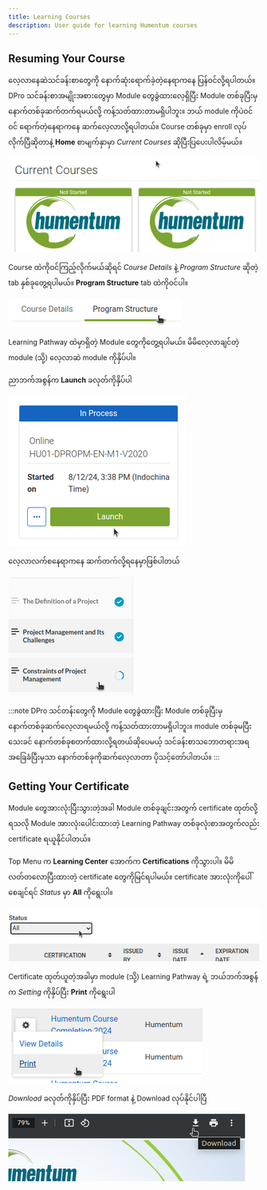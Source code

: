 ```yaml
---
title: Learning Courses
description: User guide for learning Humentum courses
---
```

## Resuming Your Course
လေ့လာနေဆဲသင်ခန်းစာတွေကို နောက်ဆုံးရောက်ခဲ့တဲ့နေရာကနေ ပြန်ဝင်လို့ရပါတယ်။ DPro သင်ခန်းစာအမျိုးအစားတွေမှာ Module တွေခွဲထားလေ့ရှိပြီး Module တစ်ခုပြီးမှနောက်တစ်ခုဆက်တက်ရမယ်လို့ ကန့်သတ်ထားတာမရှိပါဘူး။ ဘယ် module ကိုပဲဝင်ဝင် ရောက်တဲ့နေရာကနေ ဆက်လေ့လာလို့ရပါတယ်။ Course တစ်ခုမှာ enroll လုပ်လိုက်ပြီဆိုတာနဲ့ **Home** စာမျက်နှာမှာ *Current Courses* ဆိုပြီးပြပေးပါလိမ့်မယ်။

![Current Courses](../../../assets/humentum/current-courses.png)

Course ထဲကိုဝင်ကြည့်လိုက်မယ်ဆိုရင် *Course Details* နဲ့ *Program Structure* ဆိုတဲ့ tab နှစ်ခုတွေ့ရပါမယ်။ **Program Structure** tab ထဲကိုဝင်ပါ။

![Program Structure](../../../assets/humentum/program-structure.png)

Learning Pathway ထဲမှာရှိတဲ့ Module တွေကိုတွေ့ရပါမယ်။ မိမိလေ့လာချင်တဲ့ module (သို့) လေ့လာဆဲ module ကိုနှိပ်ပါ။

ညာဘက်အစွန်က **Launch** ခလုတ်ကိုနှိပ်ပါ

![Launch Module](../../../assets/humentum/launch-module.png)

လေ့လာလက်စနေရာကနေ ဆက်တက်လို့ရနေမှာဖြစ်ပါတယ်

![Resume Progress](../../../assets/humentum/resume-progress.png)

:::note
DPro သင်တန်းတွေကို Module တွေခွဲထားပြီး Module တစ်ခုပြီးမှ နောက်တစ်ခုဆက်လေ့လာရမယ်လို့ ကန့်သတ်ထားတာမရှိပါဘူး။ module တစ်ခုမပြီးသေးခင် နောက်တစ်ခုစတက်ထားလို့ရတယ်ဆိုပေမယ့် သင်ခန်းစာသဘောတရားအရ အခြေခံပြီးမှသာ နောက်တစ်ခုကိုဆက်လေ့လာတာ ပိုသင့်တော်ပါတယ်။
:::

## Getting Your Certificate
Module တွေအားလုံးပြီးသွားတဲ့အခါ Module တစ်ခုချင်းအတွက် certificate ထုတ်လို့ရသလို Module အားလုံးပေါင်းထားတဲ့ Learning Pathway တစ်ခုလုံးစာအတွက်လည်း certificate ရယူနိုင်ပါတယ်။

Top Menu က **Learning Center** အောက်က **Certifications** ကိုသွားပါ။ မိမိလတ်တလောပြီးထားတဲ့ certificate တွေကိုမြင်ရပါမယ်။ certificate အားလုံးကိုပေါ်စေချင်ရင် *Status* မှာ **All** ကိုရွေးပါ။

![Filter certificates](../../../assets/humentum/filter-certificates.png)

Certificate ထုတ်ယူတဲ့အခါမှာ module (သို့) Learning Pathway ရဲ့ ဘယ်ဘက်အစွန်က *Setting* ကိုနှိပ်ပြီး **Print** ကိုရွေးပါ

![Print Certificate](../../../assets/humentum/print-certificate.png)

*Download* ခလုတ်ကိုနှိပ်ပြီး PDF format နဲ့ Download လုပ်နိုင်ပါပြီ

![Download PDF](../../../assets/humentum/download-pdf.png)
